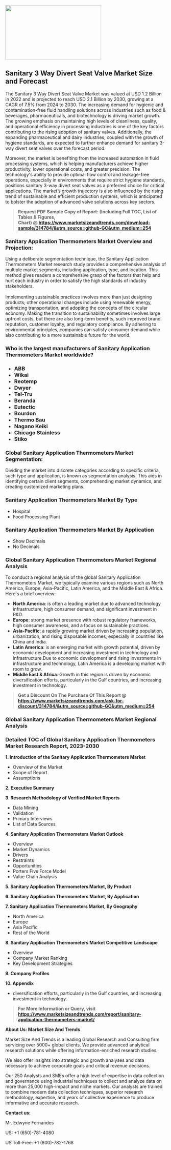 <p><img class="alignnone size-medium wp-image-20088" src="https://ffe5etoiles.com/wp-content/uploads/2024/12/MST1-300x171.png" alt="" width="300" height="171" /></p><h2>Sanitary 3 Way Divert Seat Valve Market Size and Forecast</h2><p>The Sanitary 3 Way Divert Seat Valve Market was valued at USD 1.2 Billion in 2022 and is projected to reach USD 2.1 Billion by 2030, growing at a CAGR of 7.5% from 2024 to 2030. The increasing demand for hygienic and contamination-free fluid handling solutions across industries such as food & beverages, pharmaceuticals, and biotechnology is driving market growth. The growing emphasis on maintaining high levels of cleanliness, quality, and operational efficiency in processing industries is one of the key factors contributing to the rising adoption of sanitary valves. Additionally, the expanding pharmaceutical and dairy industries, coupled with the growth of hygiene standards, are expected to further enhance demand for sanitary 3-way divert seat valves over the forecast period.</p><p>Moreover, the market is benefiting from the increased automation in fluid processing systems, which is helping manufacturers achieve higher productivity, lower operational costs, and greater precision. The technology's ability to provide optimal flow control and leakage-free operations, especially in environments that require strict hygiene standards, positions sanitary 3-way divert seat valves as a preferred choice for critical applications. The market’s growth trajectory is also influenced by the rising trend of sustainable and efficient production systems, which is anticipated to bolster the adoption of advanced valve solutions across key sectors.</p></p><blockquote id="" class=""><strong>Request PDF Sample Copy of Report: (Including Full TOC, List of Tables &amp; Figures, Chart)&nbsp;@&nbsp;<strong><a href="https://www.marketsizeandtrends.com/download-sample/314784/&utm_source=github-GC&utm_medium=254" target="_blank">https://www.marketsizeandtrends.com/download-sample/314784/&utm_source=github-GC&utm_medium=254</a></strong></strong></blockquote><h3 id="" class="">Sanitary Application Thermometers Market&nbsp;Overview and Projection:</h3><p id="" class="">Using a deliberate segmentation technique, the Sanitary Application Thermometers Market research study provides a comprehensive analysis of multiple market segments, including application, type, and location. This method gives readers a comprehensive grasp of the factors that help and hurt each industry in order to satisfy the high standards of industry stakeholders. <br /> <br />Implementing sustainable practices involves more than just designing products; other operational changes include using renewable energy, optimizing transportation, and adopting the concepts of the circular economy. Making the transition to sustainability sometimes involves large upfront costs, but there are also long-term benefits, such improved brand reputation, customer loyalty, and regulatory compliance. By adhering to environmental principles, companies can satisfy consumer demand while also contributing to a more sustainable future for the world.</p><h3 id="" class="">Who is the largest manufacturers of&nbsp;Sanitary Application Thermometers Market worldwide?</h3><h3 class=""><p><ul><li>ABB </li><li> Wikai </li><li> Reotemp </li><li> Dwyer </li><li> Tel-Tru </li><li> Beranda </li><li> Eutectic </li><li> Bourdon </li><li> Thermo Bau </li><li> Nagano Keiki </li><li> Chicago Stainless </li><li> Stiko</li></ul></p></h3><h3 id="" class="">Global&nbsp;Sanitary Application Thermometers Market Segmentation:</h3><p id="" class="">Dividing the market into discrete categories according to specific criteria, such type and application, is known as segmentation analysis. This aids in identifying certain client segments, comprehending market dynamics, and creating customized marketing plans.</p><h3 id="" class="">Sanitary Application Thermometers Market&nbsp;By Type</h3><p><p><ul><li>Hospital</li><li> Food Processing Plant</p></li></ul></p></p><h3 id="" class="">Sanitary Application Thermometers Market&nbsp;By Application</h3><p class=""><p><ul><li>Show Decimals</li><li> No Decimals</li></ul></p></p><h3 id="" class="">Global Sanitary Application Thermometers Market Regional Analysis</h3><p id="" class="">To conduct a regional analysis of the global Sanitary Application Thermometers Market, we typically examine various regions such as North America, Europe, Asia-Pacific, Latin America, and the Middle East &amp; Africa. Here's a brief overview:</p><ul><li><strong>North America</strong>: is often a leading market due to advanced technology infrastructure, high consumer demand, and significant investment in R&amp;D.</li><li><strong>Europe</strong>: strong market presence with robust regulatory frameworks, high consumer awareness, and a focus on sustainable practices.</li><li><strong>Asia-Pacific</strong>: a rapidly growing market driven by increasing population, urbanization, and rising disposable incomes, especially in countries like China and India.</li><li><strong>Latin America</strong>: is an emerging market with growth potential, driven by economic development and increasing investment in technology and infrastructure.Due to economic development and rising investments in infrastructure and technology, Latin America is a developing market with room to grow.</li><li><strong>Middle East &amp; Africa</strong>: Growth in this region is driven by economic diversification efforts, particularly in the Gulf countries, and increasing investment in technology.</li></ul><blockquote id="" class=""><strong>Get a Discount On The Purchase Of This Report @ <strong><a href="https://www.marketsizeandtrends.com/ask-for-discount/314784/&utm_source=github-GC&utm_medium=254" target="_blank">https://www.marketsizeandtrends.com/ask-for-discount/314784/&utm_source=github-GC&utm_medium=254</a></strong></strong></blockquote><h3 id="" class="">Global Sanitary Application Thermometers Market Regional Analysis</h3><h3 id="" class="">Detailed TOC of Global Sanitary Application Thermometers Market Research Report, 2023-2030</h3><p id="" class=""><strong>1. Introduction of the Sanitary Application Thermometers Market</strong></p><ul><li>Overview of the Market</li><li>Scope of Report</li><li>Assumptions</li></ul><p id="" class=""><strong>2. Executive Summary</strong></p><p id="" class=""><strong>3. Research Methodology of Verified Market Reports</strong></p><ul><li>Data Mining</li><li>Validation</li><li>Primary Interviews</li><li>List of Data Sources</li></ul><p id="" class=""><strong>4. Sanitary Application Thermometers Market Outlook</strong></p><ul><li>Overview</li><li>Market Dynamics</li><li>Drivers</li><li>Restraints</li><li>Opportunities</li><li>Porters Five Force Model</li><li>Value Chain Analysis</li></ul><p id="" class=""><strong>5. Sanitary Application Thermometers Market, By Product</strong></p><p id="" class=""><strong>6. Sanitary Application Thermometers Market, By Application</strong></p><p id="" class=""><strong>7. Sanitary Application Thermometers Market, By Geography</strong></p><ul><li>North America</li><li>Europe</li><li>Asia Pacific</li><li>Rest of the World</li></ul><p id="" class=""><strong>8. Sanitary Application Thermometers Market Competitive Landscape</strong></p><ul><li>Overview</li><li>Company Market Ranking</li><li>Key Development Strategies</li></ul><p id="" class=""><strong>9. Company Profiles</strong></p><p id="" class=""><strong>10. Appendix</strong></p><ul><li>diversification efforts, particularly in the Gulf countries, and increasing investment in technology.</li></ul><blockquote id="" class=""><strong>For More Information or Query, visit <strong><strong><a href="https://www.marketsizeandtrends.com/report/sanitary-application-thermometers-market/" target="_blank">https://www.marketsizeandtrends.com/report/sanitary-application-thermometers-market/</a></strong></strong></strong></blockquote><p id="" class=""><strong>About Us: Market Size And Trends</strong></p><p id="" class="">Market Size And Trends is a leading Global Research and Consulting firm servicing over 5000+ global clients. We provide advanced analytical research solutions while offering information-enriched research studies.</p><p id="" class="">We also offer insights into strategic and growth analyses and data necessary to achieve corporate goals and critical revenue decisions.</p><p id="" class="">Our 250 Analysts and SMEs offer a high level of expertise in data collection and governance using industrial techniques to collect and analyze data on more than 25,000 high-impact and niche markets. Our analysts are trained to combine modern data collection techniques, superior research methodology, expertise, and years of collective experience to produce informative and accurate research.</p><p id="" class=""><strong>Contact us:</strong></p><p id="" class="">Mr. Edwyne Fernandes</p><p id="" class="">US: +1 (650)-781-4080</p><p id="" class="">US Toll-Free: +1 (800)-782-1768</p>
